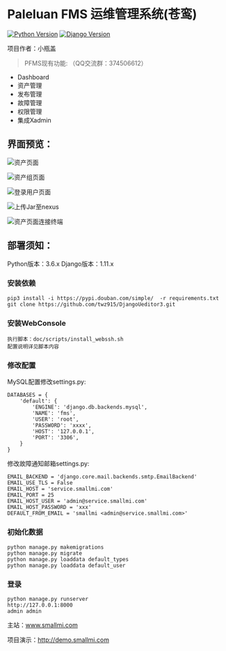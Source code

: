 Paleluan FMS 运维管理系统(苍鸾)
=======================

[![Python Version](https://img.shields.io/badge/Python--3.6-paasing-green.svg)](https://img.shields.io/badge/Python--3.6-paasing-green.svg)
[![Django Version](https://img.shields.io/badge/Django--1.11.0-paasing-green.svg)](https://img.shields.io/badge/Django--1.11.0-paasing-green.svg)

项目作者：小瓶盖

> PFMS现有功能: （QQ交流群：374506612）

- Dashboard
- 资产管理
- 发布管理
- 故障管理
- 权限管理
- 集成Xadmin


## 界面预览：
![资产页面](https://gitee.com/uploads/images/2017/1103/163547_29bfb40b_1521920.png "1.png")

![资产组页面](https://gitee.com/uploads/images/2017/1103/163605_b696ec54_1521920.png "2.png")

![登录用户页面](https://gitee.com/uploads/images/2017/1103/163642_d9e5b600_1521920.png "3.png")

![上传Jar至nexus](https://gitee.com/uploads/images/2017/1103/163702_a91c93a2_1521920.png "4.png")

![资产页面连接终端](https://gitee.com/uploads/images/2017/1103/163733_bc0404db_1521920.png "5.png")


## 部署须知：
Python版本：3.6.x
Django版本：1.11.x

### 安装依赖

```
pip3 install -i https://pypi.douban.com/simple/  -r requirements.txt
git clone https://github.com/twz915/DjangoUeditor3.git
```

### 安装WebConsole
```
执行脚本：doc/scripts/install_webssh.sh
配置说明详见脚本内容
```

### 修改配置


MySQL配置修改settings.py:

```
DATABASES = {
    'default': {
        'ENGINE': 'django.db.backends.mysql',
        'NAME': 'fms',
        'USER': 'root',
        'PASSWORD': 'xxxx',
        'HOST': '127.0.0.1',
        'PORT': '3306',
    }
}
```
修改故障通知邮箱settings.py:

```
EMAIL_BACKEND = 'django.core.mail.backends.smtp.EmailBackend'
EMAIL_USE_TLS = False
EMAIL_HOST = 'service.smallmi.com'
EMAIL_PORT = 25
EMAIL_HOST_USER = 'admin@service.smallmi.com'
EMAIL_HOST_PASSWORD = 'xxx'
DEFAULT_FROM_EMAIL = 'smallmi <admin@service.smallmi.com>'

```

### 初始化数据
```
python manage.py makemigrations
python manage.py migrate
python manage.py loaddata default_types
python manage.py loaddata default_user

```

### 登录

```
python manage.py runserver
http://127.0.0.1:8000
admin admin
```

主站：www.smallmi.com

项目演示：http://demo.smallmi.com
